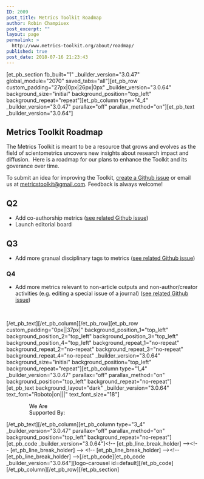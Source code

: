 ```yaml
---
ID: 2009
post_title: Metrics Toolkit Roadmap
author: Robin Champiuex
post_excerpt: ""
layout: page
permalink: >
  http://www.metrics-toolkit.org/about/roadmap/
published: true
post_date: 2018-07-16 21:23:43
---
```

[et_pb_section fb_built="1" _builder_version="3.0.47" global_module="2070" saved_tabs="all"][et_pb_row custom_padding="27px|0px|26px|0px" _builder_version="3.0.64" background_size="initial" background_position="top_left" background_repeat="repeat"][et_pb_column type="4_4" _builder_version="3.0.47" parallax="off" parallax_method="on"][et_pb_text _builder_version="3.0.64"]<h2>Metrics Toolkit Roadmap</h2>
<p>The Metrics Toolkit is meant to be a resource that grows and evolves as the field of scientometrics uncovers new insights about research impact and diffusion.  Here is a roadmap for our plans to enhance the Toolkit and its goverance over time.</p>
<p>To submit an idea for improving the Toolkit, <a title="create a Github issue" href="https://github.com/Metrics-Toolkit/Metrics-Toolkit/issues" target="_blank" rel="noopener noreferrer">create a Github issue</a> or email us at <a href="mailto:metricstoolkit@gmail.com">metricstoolkit@gmail.com</a>. Feedback is always welcome!</p>
<h2>Q2</h2>
<ul>
<li>Add co-authorship metrics (<a title="see related Github issue" href="https://github.com/Metrics-Toolkit/Metrics-Toolkit/issues/10" target="_blank" rel="noopener noreferrer">see related Github issue</a>)</li>
<li>Launch editorial board</li>
</ul>
<h2>Q3</h2>
<ul>
<li>Add more granual disciplinary tags to metrics (<a title="see related Github issue" href="https://github.com/Metrics-Toolkit/Metrics-Toolkit/issues/9" target="_blank" rel="noopener noreferrer">see related Github issue</a>)</li>
</ul>
<h3>Q4</h3>
<ul>
<li>Add more metrics relevant to non-article outputs and non-author/creator activities (e.g. editing a special issue of a journal) (<a title="see related Github issue" href="https://github.com/Metrics-Toolkit/Metrics-Toolkit/issues/4" target="_blank" rel="noopener noreferrer">see related Github issue</a>)</li>
</ul>
<p>&nbsp;</p>
[/et_pb_text][/et_pb_column][/et_pb_row][et_pb_row custom_padding="0px||37px|" background_position_1="top_left" background_position_2="top_left" background_position_3="top_left" background_position_4="top_left" background_repeat_1="no-repeat" background_repeat_2="no-repeat" background_repeat_3="no-repeat" background_repeat_4="no-repeat" _builder_version="3.0.64" background_size="initial" background_position="top_left" background_repeat="repeat"][et_pb_column type="1_4" _builder_version="3.0.47" parallax="off" parallax_method="on" background_position="top_left" background_repeat="no-repeat"][et_pb_text background_layout="dark" _builder_version="3.0.64" text_font="Roboto|on|||" text_font_size="18"]<p style="padding-left: 60px;"><span style="color: #050505;">We Are</span><br />
<span style="color: #050505;">Supported By:</span></p>
[/et_pb_text][/et_pb_column][et_pb_column type="3_4" _builder_version="3.0.47" parallax="off" parallax_method="on" background_position="top_left" background_repeat="no-repeat"][et_pb_code _builder_version="3.0.64"]&lt;!-- [et_pb_line_break_holder] --&gt;&lt;!-- [et_pb_line_break_holder] --&gt; &lt;!-- [et_pb_line_break_holder] --&gt;&lt;!-- [et_pb_line_break_holder] --&gt;[/et_pb_code][et_pb_code _builder_version="3.0.64"][logo-carousel id=default][/et_pb_code][/et_pb_column][/et_pb_row][/et_pb_section]